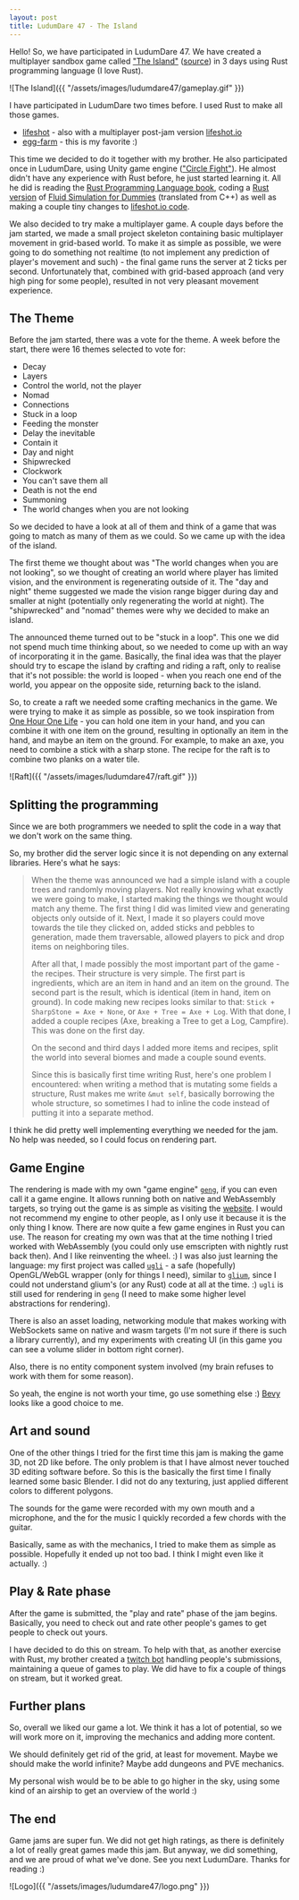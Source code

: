 ```yaml
---
layout: post
title: LudumDare 47 - The Island
---
```


Hello! So, we have participated in LudumDare 47. We have created a multiplayer sandbox game called ["The Island"](https://ldjam.com/events/ludum-dare/47/the-island) ([source](https://github.com/kuviman/ludumdare47)) in 3 days using Rust programming language (I love Rust).

![The Island]({{ "/assets/images/ludumdare47/gameplay.gif" }})

I have participated in LudumDare two times before. I used Rust to make all those games.

- [lifeshot](https://ldjam.com/events/ludum-dare/44/lifeshot) - also with a multiplayer post-jam version [lifeshot.io](https://lifeshot.io)
- [egg-farm](https://ldjam.com/events/ludum-dare/45/egg-farm) - this is my favorite :)

This time we decided to do it together with my brother. He also participated once in LudumDare, using Unity game engine (["Circle Fight"](https://ldjam.com/events/ludum-dare/45/circle-fight)). He almost didn't have any experience with Rust before, he just started learning it. All he did is reading the [Rust Programming Language book](https://doc.rust-lang.org/book/), coding a [Rust version](https://github.com/Nertsal/fluid_simulation) of [Fluid Simulation for Dummies](https://mikeash.com/pyblog/fluid-simulation-for-dummies.html) (translated from C++) as well as making a couple tiny changes to [lifeshot.io code](https://github.com/kuviman/lifeshot-io).

We also decided to try make a multiplayer game. A couple days before the jam started, we made a small project skeleton containing basic multiplayer movement in grid-based world. To make it as simple as possible, we were going to do something not realtime (to not implement any prediction of player's movement and such) - the final game runs the server at 2 ticks per second. Unfortunately that, combined with grid-based approach (and very high ping for some people), resulted in not very pleasant movement experience.

## The Theme

Before the jam started, there was a vote for the theme. A week before the start, there were 16 themes selected to vote for:

- Decay
- Layers
- Control the world, not the player
- Nomad
- Connections
- Stuck in a loop
- Feeding the monster
- Delay the inevitable
- Contain it
- Day and night
- Shipwrecked
- Clockwork
- You can't save them all
- Death is not the end
- Summoning
- The world changes when you are not looking

So we decided to have a look at all of them and think of a game that was going to match as many of them as we could. So we came up with the idea of the island.

The first theme we thought about was "The world changes when you are not looking", so we thought of creating an world where player has limited vision, and the environment is regenerating outside of it. The "day and night" theme suggested we made the vision range bigger during day and smaller at night (potentially only regenerating the world at night). The "shipwrecked" and "nomad" themes were why we decided to make an island.

The announced theme turned out to be "stuck in a loop". This one we did not spend much time thinking about, so we needed to come up with an way of incorporating it in the game. Basically, the final idea was that the player should try to escape the island by crafting and riding a raft, only to realise that it's not possible: the world is looped - when you reach one end of the world, you appear on the opposite side, returning back to the island.

So, to create a raft we needed some crafting mechanics in the game. We were trying to make it as simple as possible, so we took inspiration from [One Hour One Life](https://onehouronelife.com/) - you can hold one item in your hand, and you can combine it with one item on the ground, resulting in optionally an item in the hand, and maybe an item on the ground. For example, to make an axe, you need to combine a stick with a sharp stone. The recipe for the raft is to combine two planks on a water tile.

![Raft]({{ "/assets/images/ludumdare47/raft.gif" }})

## Splitting the programming

Since we are both programmers we needed to split the code in a way that we don't work on the same thing.

So, my brother did the server logic since it is not depending on any external libraries. Here's what he says:

> When the theme was announced we had a simple island with a couple trees and randomly moving players. Not really knowing what exactly we were going to make, I started making the things we thought would match any theme. The first thing I did was limited view and generating objects only outside of it. Next, I made it so players could move towards the tile they clicked on, added sticks and pebbles to generation, made them traversable, allowed players to pick and drop items on neighboring tiles.
>
> After all that, I made possibly the most important part of the game - the recipes. Their structure is very simple. The first part is ingredients, which are an item in hand and an item on the ground. The second part is the result, which is identical (item in hand, item on ground). In code making new recipes looks similar to that: `Stick + SharpStone = Axe + None`, or `Axe + Tree = Axe + Log`. With that done, I added a couple recipes (Axe, breaking a Tree to get a Log, Campfire). This was done on the first day.
>
> On the second and third days I added more items and recipes, split the world into several biomes and made a couple sound events.
>
> Since this is basically first time writing Rust, here's one problem I encountered: when writing a method that is mutating some fields a structure, Rust makes me write `&mut self`, basically borrowing the whole structure, so sometimes I had to inline the code instead of putting it into a separate method.

I think he did pretty well implementing everything we needed for the jam. No help was needed, so I could focus on rendering part.

## Game Engine

The rendering is made with my own "game engine" [`geng`](https://github.com/kuviman/geng/), if you can even call it a game engine. It allows running both on native and WebAssembly targets, so trying out the game is as simple as visiting the [website](https://ld47.kuviman.com). I would not recommend my engine to other people, as I only use it because it is the only thing I know. There are now quite a few game engines in Rust you can use. The reason for creating my own was that at the time nothing I tried worked with WebAssembly (you could only use emscripten with nightly rust back then). And I like reinventing the wheel. :) I was also just learning the language: my first project was called [`ugli`](https://github.com/kuviman/ugli/) - a safe (hopefully) OpenGL/WebGL wrapper (only for things I need), similar to [`glium`](https://crates.io/crates/glium), since I could not understand glium's (or any Rust) code at all at the time. :) `ugli` is still used for rendering in `geng` (I need to make some higher level abstractions for rendering).

There is also an asset loading, networking module that makes working with WebSockets same on native and wasm targets (I'm not sure if there is such a library currently), and my experiments with creating UI (in this game you can see a volume slider in bottom right corner).

Also, there is no entity component system involved (my brain refuses to work with them for some reason).

So yeah, the engine is not worth your time, go use something else :) [Bevy](https://bevyengine.org/) looks like a good choice to me.

## Art and sound

One of the other things I tried for the first time this jam is making the game 3D, not 2D like before. The only problem is that I have almost never touched 3D editing software before. So this is the basically the first time I finally learned some basic Blender. I did not do any texturing, just applied different colors to different polygons.

The sounds for the game were recorded with my own mouth and a microphone, and the for the music I quickly recorded a few chords with the guitar.

Basically, same as with the mechanics, I tried to make them as simple as possible. Hopefully it ended up not too bad. I think I might even like it actually. :)

## Play & Rate phase

After the game is submitted, the "play and rate" phase of the jam begins. Basically, you need to check out and rate other people's games to get people to check out yours.

I have decided to do this on stream. To help with that, as another exercise with Rust, my brother created a [twitch bot](https://github.com/Nertsal/nertsal-bot) handling people's submissions, maintaining a queue of games to play. We did have to fix a couple of things on stream, but it worked great.

## Further plans

So, overall we liked our game a lot. We think it has a lot of potential, so we will work more on it, improving the mechanics and adding more content.

We should definitely get rid of the grid, at least for movement. Maybe we should make the world infinite? Maybe add dungeons and PVE mechanics.

My personal wish would be to be able to go higher in the sky, using some kind of an airship to get an overview of the world :)

## The end

Game jams are super fun. We did not get high ratings, as there is definitely a lot of really great games made this jam. But anyway, we did something, and we are proud of what we've done. See you next LudumDare. Thanks for reading :)

![Logo]({{ "/assets/images/ludumdare47/logo.png" }})
